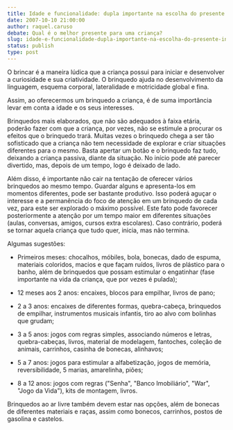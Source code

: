 ```yaml
---
title: Idade e funcionalidade: dupla importante na escolha do presente infantil dos 12 meses aos 12 anos
date: 2007-10-10 21:00:00
author: raquel.caruso
debate: Qual é o melhor presente para uma criança?
slug: idade-e-funcionalidade-dupla-importante-na-escolha-do-presente-infantil-dos-12-meses-aos-12-anos
status: publish 
type: post
---
```


O brincar é a maneira lúdica que a criança possui para iniciar e desenvolver a curiosidade e sua criatividade. O brinquedo ajuda no desenvolvimento da linguagem, esquema corporal, lateralidade e motricidade global e fina.  
  
Assim, ao oferecermos um brinquedo a criança, é de suma importância levar em conta a idade e os seus interesses.  
  
Brinquedos mais elaborados, que não são adequados à faixa etária, poderão fazer com que a criança, por vezes, não se estimule a procurar os efeitos que o brinquedo trará. Muitas vezes o brinquedo chega a ser tão sofisticado que a criança não tem necessidade de explorar e criar situações diferentes para o mesmo. Basta apertar um botão e o brinquedo faz tudo, deixando a criança passiva, diante da situação. No início pode até parecer divertido, mas, depois de um tempo, logo é deixado de lado.  
  
Além disso, é importante não cair na tentação de oferecer vários brinquedos ao mesmo tempo. Guardar alguns e apresenta-los em momentos diferentes, pode ser bastante produtivo. Isso poderá aguçar o interesse e a permanência do foco de atenção em um brinquedo de cada vez, para este ser explorado o máximo possível. Este fato pode favorecer posteriormente a atenção por um tempo maior em diferentes situações (aulas, conversas, amigos, cursos extra escolares). Caso contrário, poderá se tornar aquela criança que tudo quer, inicia, mas não termina.  
  
Algumas sugestões:  
  
- Primeiros meses: chocalhos, móbiles, bola, bonecas, dado de espuma, materiais coloridos, macios e que façam ruídos, livros de plástico para o banho, além de brinquedos que possam estimular o engatinhar (fase importante na vida da criança, que por vezes é pulada);  
  
- 12 meses aos 2 anos: encaixes, blocos para empilhar, livros de pano;  
  
- 2 a 3 anos: encaixes de diferentes formas, quebra-cabeça, brinquedos de empilhar, instrumentos musicais infantis, tiro ao alvo com bolinhas que grudam;  
  
- 3 a 5 anos: jogos com regras simples, associando números e letras, quebra-cabeças, livros, material de modelagem, fantoches, coleção de animais, carrinhos, casinha de bonecas, alinhavos;  
  
- 5 a 7 anos: jogos para estimular a alfabetização, jogos de memória, reversibilidade, 5 marias, amarelinha, piões;  
  
- 8 a 12 anos: jogos com regras ("Senha", "Banco Imobiliário", "War", "Jogo da Vida"), kits de montagem, livros.  
  
Brinquedos ao ar livre também devem estar nas opções, além de bonecas de diferentes materiais e raças, assim como bonecos, carrinhos, postos de gasolina e castelos.


